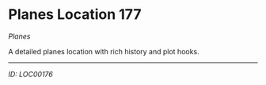# Planes Location 177

*Planes*

A detailed planes location with rich history and plot hooks.

---
*ID: LOC00176*